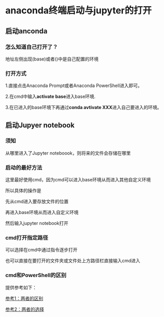 # anaconda终端启动与jupyter的打开

## 启动anconda 

### 怎么知道自己打开了？

地址左侧出现(base)或者()中是自己配置的环境

### 打开方式

1.直接点击Anaconda Prompt或者Anaconda PowerShell进入即可。

2.在cmd中输入**activate base**进入base环境.

3.在已进入的base环境下再通过**conda avtivate XXX**进入自己要进入的环境。

## 启动Jupyer notebook

### 须知

从哪里进入了Jupyter noteboook，则将来的文件会存储在哪里

### 启动的最好方法

这里最好使用cmd，因为cmd可以进入base环境从而进入其他自定义环境

所以具体的操作是

先从cmd进入要存放文件的位置

再进入base环境从而进入自定义环境

然后输入jupyter notebook打开

### cmd打开指定路径

可以选择在cmd中通过指令逐步打开

也可以直接在要打开的文件夹或文件处上方路径栏直接输入cmd进入

### cmd和PowerShell的区别

提供参考如下：

[参考1：两者的区别](https://blog.csdn.net/u013589130/article/details/129573557)

[参考2：两者的选择](https://blog.csdn.net/Dream_Weave/article/details/86791463)

